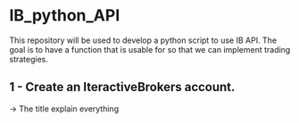 # IB_python_API

This repository will be used to develop a python script to use IB API. The goal is to have a function that is usable for so that we can implement trading strategies. 


## 1 - Create an IteractiveBrokers account. 

-> The title explain everything 


